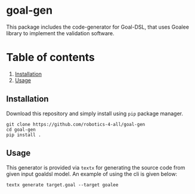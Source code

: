 # goal-gen

This package includes the code-generator for Goal-DSL, that uses Goalee library to implement
the validation software.

# Table of contents
1. [Installation](#installation)
2. [Usage](#usage)


## Installation <a name="installation"></a>

Download this repository and simply install using `pip` package manager.

```
git clone https://github.com/robotics-4-all/goal-gen
cd goal-gen
pip install .
```

## Usage <a name="usage"></a>

This generator is provided via `textx` for generating the source code from given input goaldsl
model. An example of using the cli is given below:

```
textx generate target.goal --target goalee
```